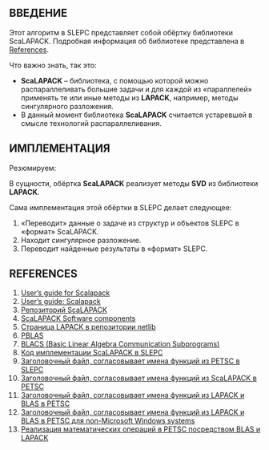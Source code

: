 ## ВВЕДЕНИЕ

Этот алгоритм в SLEPC представляет собой обёртку библиотеки ScaLAPACK. Подробная информация об библиотеке представлена в [References](https://netlib.org/scalapack/slug/node1.html#SECTION01000000000000000000).

Что важно знать, так это:

- **ScaLAPACK** – библиотека, с помощью которой можно распараллеливать большие задачи и для каждой из «параллелей» применять те или иные методы из **LAPACK**, например, методы сингулярного разложения.
- В данный момент библиотека **ScaLAPACK** считается устаревшей в смысле технологий распараллеливания.

## ИМПЛЕМЕНТАЦИЯ

Резюмируем:

В сущности, обёртка **ScaLAPACK** реализует методы **SVD** из библиотеки **LAPACK**.

Сама имплементация этой обёртки в SLEPC делает следующее:

1. «Переводит» данные о задаче из структур и объектов SLEPC в «формат» ScaLAPACK.
2. Находит сингулярное разложение.
3. Переводит найденные результаты в «формат» SLEPC.

## REFERENCES

1. [User’s guide for Scalapack](https://netlib.org/scalapack/slug/node1.html#SECTION01000000000000000000)
2. [User’s guide: Scalapack](https://netlib.org/scalapack/slug/node9.html#SECTION04110000000000000000)
3. [Репозиторий ScaLAPACK](https://github.com/Reference-ScaLAPACK/scalapack)
4. [ScaLAPACK Software components](https://netlib.org/scalapack/slug/node11.html#SECTION04130000000000000000)
5. [Страница LAPACK в репозитории netlib](https://www.netlib.org/lapack/#_users_guide)
6. [PBLAS](https://netlib.org/scalapack/slug/node14.html#SECTION04133000000000000000)
7. [BLACS (Basic Linear Algebra Communication Subprograms)](https://netlib.org/scalapack/slug/node15.html#SECTION04134000000000000000)
8. [Код имплементации ScaLAPACK в SLEPC](https://gitlab.com/slepc/slepc/-/blob/main/src/svd/impls/external/scalapack/svdscalap.c?ref_type=heads)
9. [Заголовочный файл, согласовывает имена функций из PETSC в SLEPC](https://gitlab.com/slepc/slepc/-/blob/main/include/slepc/private/slepcscalapack.h)
10. [Заголовочный файл, согласовывает имена функций из ScaLAPACK в PETSC](https://gitlab.com/petsc/petsc/-/blob/main/include/petsc/private/petscscalapack.h)
11. [Заголовочный файл, согласовывает имена функций из LAPACK и BLAS в PETSC](https://gitlab.com/petsc/petsc/-/blob/main/include/petscblaslapack.h)
12. [Заголовочный файл, согласовывает имена функций из LAPACK и BLAS в PETSC для non-Microsoft Windows systems](https://gitlab.com/petsc/petsc/-/blob/main/include/petscblaslapack_mangle.h)
13. [Реализация математических операций в PETSC посредством BLAS и LAPACK](https://gitlab.com/petsc/petsc/-/blob/main/include/petscblaslapack.h)
